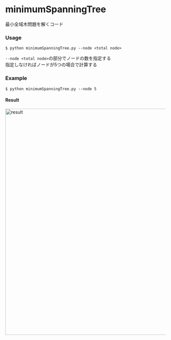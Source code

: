 # minimumSpanningTree  

最小全域木問題を解くコード  

### Usage
    $ python minimumSpanningTree.py --node <total node>

`--node <total node>`の部分でノードの数を指定する  
指定しなければノードが5つの場合で計算する  


### Example

    $ python minimumSpanningTree.py --node 5  


#### Result 
<img width="710" alt="result" src="https://user-images.githubusercontent.com/26996041/27995241-c771823c-6505-11e7-97e5-f4a4332e5da6.png">
